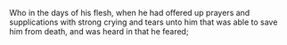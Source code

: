 Who in the days of his flesh, when he had offered up prayers and supplications with strong crying and tears unto him that was able to save him from death, and was heard in that he feared;
